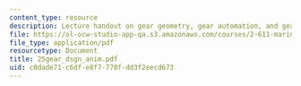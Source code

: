 ```yaml
---
content_type: resource
description: Lecture handout on gear geometry, gear automation, and gear design.
file: https://ol-ocw-studio-app-qa.s3.amazonaws.com/courses/2-611-marine-power-and-propulsion-fall-2006/c0dade71c6dfe8f7770fdd3f2eecd673_25gear_dsgn_anim.pdf
file_type: application/pdf
resourcetype: Document
title: 25gear_dsgn_anim.pdf
uid: c0dade71-c6df-e8f7-770f-dd3f2eecd673
---
```

